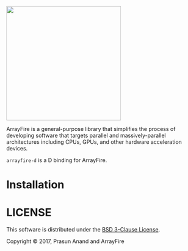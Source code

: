 <a href="http://arrayfire.com/"><img src="http://arrayfire.com/logos/arrayfire_logo_whitebkgnd.png" width="300"></a>

ArrayFire is a general-purpose library that simplifies the process of developing
software that targets parallel and massively-parallel architectures including
CPUs, GPUs, and other hardware acceleration devices.

`arrayfire-d` is a D binding for ArrayFire.

# Installation



# LICENSE

This software is distributed under the [BSD 3-Clause License](LICENSE).

Copyright © 2017, Prasun Anand and ArrayFire
